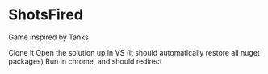 # ShotsFired
Game inspired by Tanks


Clone it
Open the solution up in VS (it should automatically restore all nuget packages)
Run in chrome, and should redirect
